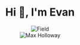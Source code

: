 <h1 align="center">Hi 👋, I'm Evan</h1>
<div align="center">
<img src="https://github.com/Evan-Ferreira/Evan-Ferreira/assets/132397646/c198173f-7f2c-48ad-a961-3caa918017a3" alt="Field" />
</div>
<div align="center">
<img src="https://github.com/Evan-Ferreira/Evan-Ferreira/assets/132397646/a7b818ef-e771-454e-bbc8-83dab6d40c24" alt="Max Holloway" />
</div>
